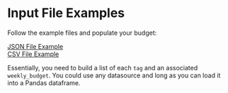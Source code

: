 # Input File Examples

Follow the example files and populate your budget:

[JSON File Example](./example-budget.json)  
[CSV File Example](./example-budget.csv)  

Essentially, you need to build a list of each `tag` and an associated `weekly_budget`. You could use any datasource and long as you can load it into a Pandas dataframe.